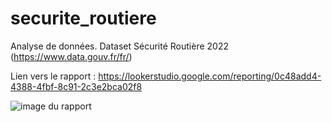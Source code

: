 # securite_routiere
Analyse de données. Dataset Sécurité Routière 2022 (https://www.data.gouv.fr/fr/)

Lien vers le rapport : https://lookerstudio.google.com/reporting/0c48add4-4388-4fbf-8c91-2c3e2bca02f8

![image du rapport](https://github.com/NoChip247/securite_routiere/blob/main/Se%CC%81curite%CC%81_routie%CC%80re_2022.png)
